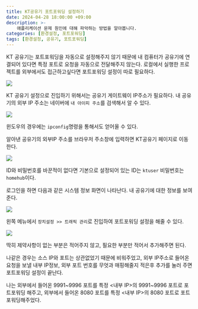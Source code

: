 ```yaml
---
title: KT공유기 포트포워딩 설정하기
date: 2024-04-28 18:00:00 +09:00
description: >-
    애플리케이션 문제 원인에 대해 파악하는 방법을 알아봅니다.
categories: [환경설정, 포트포워딩]
tags: [환경설정, 공유기, 포트포워딩]
---
```


KT 공유기는 포트포워딩을 자동으로 설정해주지 않기 때문에 내 컴퓨터가 공유기에 연결되어 있다면 특정 포트로 요청을 자동으로 전달해주지 않는다. 로컬에서 실행한 프로젝트를 외부에서도 접근하고싶다면 포트포워딩 설정이 따로 필요하다.

![](https://github.com/mynameisjaehoon/mynameisjaehoon.github.io/assets/76734067/25972732-f782-4374-ae0c-5a4bbee3187f)

KT 공유기 설정으로 진입하기 위해서는 공유기 게이트웨이 IP주소가 필요하다.
내 공유기의 외부 IP 주소는 네이버에 `내 아이피 주소`를 검색해서 알 수 있다.

![](https://github.com/mynameisjaehoon/mynameisjaehoon.github.io/assets/76734067/fdd8d1bb-d654-4563-b826-ecfdb712fc80)

윈도우의 경우에는 `ipconfig`명령을 통해서도 얻어올 수 있다.

알아낸 공유기의 외부IP 주소를 브라우저 주소창에 입력하면 KT공유기 페이지로 이동한다.

![](https://github.com/mynameisjaehoon/mynameisjaehoon.github.io/assets/76734067/7c0e5b3f-5710-477b-a4d0-f408c6fc10ce)

ID와 비밀번호를 바꾼적이 없다면 기본으로 설정되어 있는 ID는 `ktuser` 비밀번호는 `homehub`이다.

로그인을 하면 다음과 같은 시스템 정보 화면이 나타난다. 내 공유기에 대한 정보를 보여준다.

![](https://github.com/mynameisjaehoon/mynameisjaehoon.github.io/assets/76734067/5ce44352-d574-4c36-8ac1-41e55b348782)

왼쪽 메뉴에서 `장치설정 >> 트래픽 관리`로 진입하여 포트포워딩 설정을 해줄 수 있다.

![](https://github.com/mynameisjaehoon/mynameisjaehoon.github.io/assets/76734067/5e03f22f-c3c6-44a7-ad0f-f8ea5c3f5df4)

딱히 제약사항이 없는 부분은 적어주지 않고, 필요한 부분만 적어서 추가해주면 된다.

나같은 경우는 소스 IP와 포트는 상관없었기 때문에 비워주었고, 외부 IP주소로 들어온 요청을 보낼 내부 IP정보, 외부 포트 번호를 무엇과 매핑해줄지 적은후 추가를 눌러 주면 포트포워딩 설정이 끝난다.

나는 외부에서 들어온 9991~9996 포트를 특정 <내부 IP>의 9991~9996 포트로 포트포워딩 해주고, 외부에서 들어온 8080 포트를 특정 <내부 IP>의 8080 포트로 포트포워딩해주었다.

